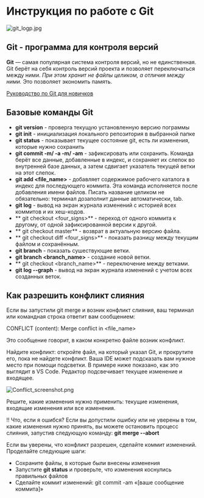 # Инструкция по работе с Git 
![git_logp.jpg](git_logp.jpg)

## Git - программа для контроля версий

**Git** — самая популярная система контроля версий, но не единственная. Git берёт на себя контроль версий проекта и позволяет переключаться между ними. *При этом хранит не файлы целиком, а отличия между ними.* Это позволяет экономить память.

[Руководство по Git для новичков](https://gist.github.com/Jekins/2bf2d0638163f1294637)

## Базовые команды Git

* **git version** - проверrа текущую установленную версию пограммы
* **git init** - инициализация локального репозитория в выбранной папке
* **git status** - показывает текущее состояние git, есть ли изменения, которые нужно сохранить
* **git commit -m/ -a -m/ -am** - зафиксировать или сохранить. Команда берёт все данные, добавленные в индекс, и сохраняет их слепок во внутренней базе данных, а затем сдвигает указатель текущей ветки на этот слепок.
* **git add <file_name>** - добавляет содержимое рабочего каталога в индекс для последующего коммита. Эта команда исполняется после добавления имени файлов. Писать название целиком не обязательно: терминал дозаполнит данные автоматически, tab.
* **git log** - вывод на экран журнала изменений с историей всех коммитов и их хеш-кодов.
* ** git checkout <four_signs>** - переход от одного коммита к другому, от одной зафиксированной версии к другой.
* ** git checkout master** - возврат в актуальную версию файла.
* ** git checkout diff <four_signs>** - показать разницу между текущим файлом и сохранённым.
* **git branch** - показать сушествующие ветки.
* **git branch <branch_name>** - создание новой ветки.
* ** git checkout <branch_name>** - переключение между ветками.
* **git log --graph** - вывод на экран журнала изменений с учетом всех созданных веток.




## Как разрешить конфликт слияния

Если вы запустили git merge и возник конфликт слияния, ваш терминал или командная строка ответит вам сообщением:

CONFLICT (content): Merge conflict in <file_name>

Это сообщение говорит, в каком конкретно файле возник конфликт.

Найдите конфликт:
откройте файл, на который указал Git, и прокрутите его, пока не найдете конфликт. Ваша IDE может подсказать вам нужное место при помощи подсветки. В примере ниже показано, как это выглядит в VS Code. Редактор подсвечивает текущее изменение и входящее.

![Conflict_screenshot.png](Conflict_screenshot.png)

Решите, какие изменения нужно применить: текущие изменения, входящие изменения или все изменения. 

!!
Что, если я ошибся?
Если вы допустили ошибку или не уверены в том, какие изменения нужно принять, вы можете остановить процесс слияния, запустив следующую команду:
**git merge --abort**

Если вы уверены, что конфликт разрешен, сделайте коммит изменений. Проделайте следующие шаги:

* Сохраните файлы, в которые были внесены изменения
* Запустите **git status** и проверьте, что изменения коснулись правильных файлов
* Сделайте коммит изменений: git commit -am «[ваше сообщение коммита]»
